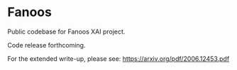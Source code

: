 # Fanoos
Public codebase for Fanoos XAI project.

Code release forthcoming.

For the extended write-up, please see:
https://arxiv.org/pdf/2006.12453.pdf
